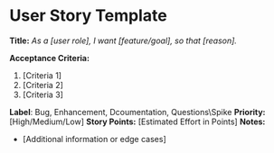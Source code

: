 # User Story Template
**Title:**
_As a [user role], I want [feature/goal], so that [reason]._

**Acceptance Criteria:**
1. [Criteria 1]
2. [Criteria 2]
3. [Criteria 3]

**Label**: Bug, Enhancement, Dcoumentation, Questions\Spike
**Priority:** [High/Medium/Low]
**Story Points:** [Estimated Effort in Points]
**Notes:**
- [Additional information or edge cases]
